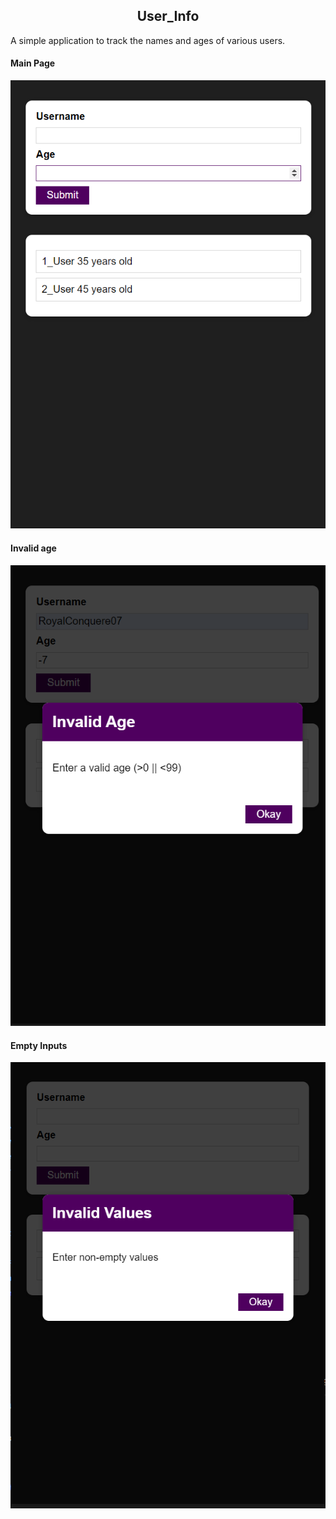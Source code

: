 <h2 align="center">User_Info</h2>
A simple application to track the names and ages of various users.
<h4>Main Page</h4>
<img src = "https://github.com/Revanth-Pershad/User_Info/blob/master/git_images/R%20_Normal.png">
<h4>Invalid age</h4>
<img src = "https://github.com/Revanth-Pershad/User_Info/blob/master/git_images/R_Invalid%20Age.png">
<h4>Empty Inputs</h4>
<img src = "https://github.com/Revanth-Pershad/User_Info/blob/master/git_images/R_Invalid%20Values.png">
